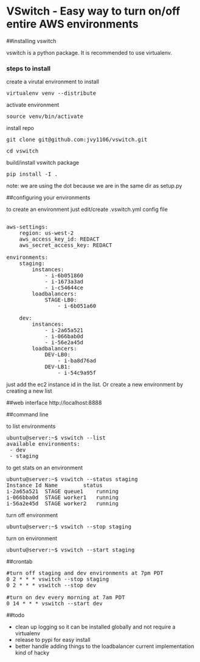 # VSwitch - Easy way to turn on/off entire AWS environments

##installing vswitch

vswitch is a python package. It is recommended to use virtualenv.

### steps to install

create a virutal environment to install
<pre>
virtualenv venv --distribute
</pre>

activate environment
<pre>
source venv/bin/activate
</pre>

install repo
<pre>
git clone git@github.com:jvy1106/vswitch.git
</pre>

<pre>
cd vswitch
</pre>

build/install vswitch package
<pre>
pip install -I .
</pre>

note: we are using the dot because we are in the same dir as setup.py

##configuring your environments

to create an environment just edit/create .vswitch.yml config file

<pre>

aws-settings:
    region: us-west-2
    aws_access_key_id: REDACT
    aws_secret_access_key: REDACT

environments:
    staging:
        instances:
            - i-6b051860
            - i-1673a3ad
            - i-c54644ce
        loadbalancers:
            STAGE-LB0:
                - i-6b051a60

    dev:
        instances:
            - i-2a65a521
            - i-066bab0d
            - i-56e2a45d
        loadbalancers:
            DEV-LB0:
                - i-ba8d76ad
            DEV-LB1:
                - i-54c9a95f
</pre>

just add the ec2 instance id in the list. Or create a new environment by creating a new list


##web interface
http://localhost:8888

##command line

to list environments
<pre>
ubuntu@server:~$ vswitch --list
available environments:
 - dev
 - staging
</pre>

to get stats on an environment
<pre>
ubuntu@server:~$ vswitch --status staging
Instance Id	Name		status
i-2a65a521	STAGE queue1	running
i-066bba0d	STAGE worker1	running
i-56a2e45d	STAGE worker2	running
</pre>

turn off environment
<pre>
ubuntu@server:~$ vswitch --stop staging
</pre>

turn on environment
<pre>
ubuntu@server:~$ vswitch --start staging
</pre>

##crontab

<pre>
#turn off staging and dev environments at 7pm PDT
0 2 * * * vswitch --stop staging
0 2 * * * vswitch --stop dev

#turn on dev every morning at 7am PDT
0 14 * * * vswitch --start dev
</pre>

##todo
 - clean up logging so it can be installed globally and not require a virtualenv
 - release to pypi for easy install
 - better handle adding things to the loadbalancer current implementation kind of hacky
